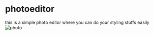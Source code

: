 # photoeditor
this is a simple photo editor where you can do your styling stuffs easily
![photo](https://user-images.githubusercontent.com/75304854/118371264-702d4100-b5c9-11eb-9bab-5a3ab191d8d0.PNG)
